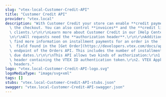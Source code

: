 ```yaml
---
slug: "vtex-local-Customer-Credit-API"
title: "Customer Credit API"
provider: "vtex.local"
description: "With Customer Credit your store can enable **credit payments** through\
  \ the checkout. You can also control **invoices** and the **credit limits** of your\
  \ clients.\r\n\r\nLearn more about Customer Credit in our [Help Center article](https://help.vtex.com/en/tracks/customer-credit-getting-started--1hCRg21lXYy2seOKgqQ2CC/36grlQ69NK6OCuioeekyCs).\r\
  \n\r\nAll requests need the **authorization header**.\r\n\r\nAdditionally, you can\
  \ find more information on installment payments for an order in the `customData`\
  \  field found in the [Get Order](https://developers.vtex.com/docs/api-reference/orders-api#get-/api/oms/pvt/orders/-orderId-)\
  \ endpoint of the Orders API. This includes the number of installments, amount and\
  \ due dates.\r\n\r\nThis API allows two kinds of authorization:\r\n1. Authorization\
  \ header containing the VTEX ID authentication token.\r\n2. VTEX Appkey and Apptoken\
  \ headers."
logo: "vtex.local-Customer-Credit-API-logo.svg"
logoMediaType: "image/svg+xml"
tags: []
stubs: "vtex.local-Customer-Credit-API-stubs.json"
swagger: "vtex.local-Customer-Credit-API-swagger.json"
---
```


